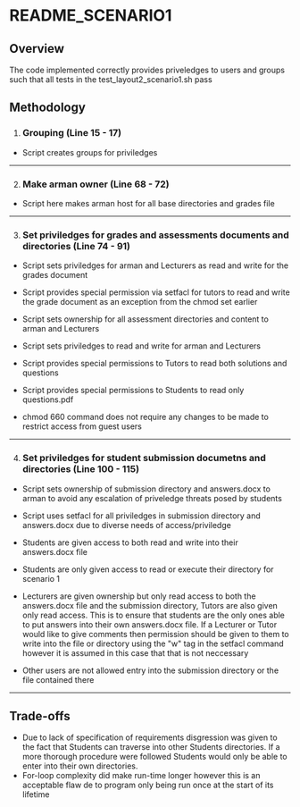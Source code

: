 # README_SCENARIO1

## Overview
The code implemented correctly provides priveledges to users and groups such that all tests in the test_layout2_scenario1.sh pass

## Methodology

1. ### Grouping (Line 15 - 17)
- Script creates groups for priviledges
--- 

2. ### Make arman owner (Line 68 - 72)
- Script here makes arman host for all base directories and grades file
--- 

3. ### Set priviledges for grades and assessments documents and directories (Line 74 - 91)
- Script sets priviledges for arman and Lecturers as read and write for the grades document
- Script provides special permission via setfacl for tutors to read and write the grade document as an exception from the chmod set earlier

- Script sets ownership for all assessment directories and content to arman and Lecturers
- Script sets priviledges to read and write for arman and Lecturers
- Script provides special permissions to Tutors to read both solutions and questions
- Script provides special permissions to Students to read only questions.pdf

- chmod 660 command does not require any changes to be made to restrict access from guest users

--- 

4. ### Set priviledges for student submission documetns and directories (Line 100 - 115)
- Script sets ownership of submission directory and answers.docx to arman to avoid any escalation of priveledge threats posed by students
- Script uses setfacl for all priviledges in submission directory and answers.docx due to diverse needs of access/priviledge 

- Students are given access to both read and write into their answers.docx file
- Students are only given access to read or execute their directory for scenario 1

- Lecturers are given ownership but only read access to both the answers.docx file and the submission directory, Tutors are also given only read access. This is to ensure that students are the only ones able to put answers into their own answers.docx file. If a Lecturer or Tutor would like to give comments then permission should be given to them to write into the file or directory using the "w" tag in the setfacl command however it is assumed in this case that that is not neccessary

- Other users are not allowed entry into the submission directory or the file contained there

--- 
## Trade-offs
- Due to lack of specification of requirements disgression was given to the fact that Students can traverse into other Students directories. If a more thorough procedure were followed Students would only be able to enter into their own directories.
- For-loop complexity did make run-time longer however this is an acceptable flaw de to program only being run once at the start of its lifetime
